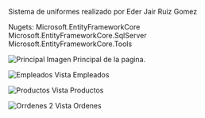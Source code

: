 Sistema de uniformes realizado por Eder Jair Ruiz Gomez

Nugets:
    Microsoft.EntityFrameworkCore
    Microsoft.EntityFrameworkCore.SqlServer
    Microsoft.EntityFrameworkCore.Tools

![Principal](https://github.com/ederlucas2224/Uniformes/assets/77474392/f4daf649-e4e1-4793-ac72-3326d8dcde02)
Imagen Principal de la pagina.

![Empleados](https://github.com/ederlucas2224/Uniformes/assets/77474392/ad052bf8-8329-4d38-9888-765365b9f89d)
Vista Empleados

![Productos](https://github.com/ederlucas2224/Uniformes/assets/77474392/601d6a60-75cd-4672-b282-832e000a95e6)
Vista Productos

![Orrdenes 2](https://github.com/ederlucas2224/Uniformes/assets/77474392/dd9ff58d-7dd4-41a3-8d7d-d03b18ad8d5c)
Vista Ordenes
